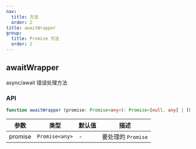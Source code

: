 ```yaml
---
nav:
  title: 方法
  order: 2
title: awaitWrapper
group:
  title: Promise 方法
  order: 2
---
```


## awaitWrapper

async/await 错误处理方法

### API

```ts
function awaitWrapper (promise: Promise<any>): Promise<[null, any] | [Error, null]>;
```

| 参数    | 类型           | 默认值 | 描述               |
| ------- | -------------- | ------ | ------------------ |
| promise | `Promise<any>` | -      | 要处理的 `Promise` |
